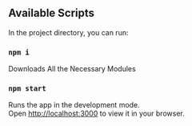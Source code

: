 ## Available Scripts

In the project directory, you can run:

### `npm i`

Downloads All the Necessary Modules

### `npm start`

Runs the app in the development mode.\
Open [http://localhost:3000](http://localhost:3000) to view it in your browser.




